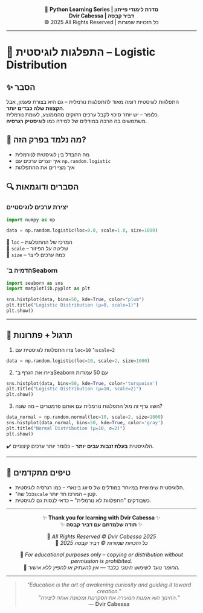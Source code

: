 <!-- DC_HEADER_START -->
<div align="center">

🐍 **Python Learning Series | סדרת לימודי פייתון**  
**Dvir Cabessa | דביר קבסה**  
© 2025 All Rights Reserved | כל הזכויות שמורות

</div>

---
<!-- DC_HEADER_END -->

# 📘 התפלגות לוגיסטית – Logistic Distribution

## ✨ הסבר

התפלגות לוגיסטית דומה מאוד להתפלגות נורמלית – גם היא בצורת פעמון, אבל **הקצוות שלה כבדים יותר**.  
כלומר – יש יותר סיכוי לקבל ערכים רחוקים מהממוצע, לעומת נורמלית.  
משתמשים בה הרבה במודלים של למידה כמו **לוגיסטיק רגרסיה**.

## 🧠 מה נלמד בפרק הזה?
- מה ההבדל בין לוגיסטית לנורמלית
- איך יוצרים ערכים עם `np.random.logistic`
- איך מציירים את ההתפלגות

## 🔍 הסברים ודוגמאות

### יצירת ערכים לוגיסטיים
```python
import numpy as np

data = np.random.logistic(loc=0.0, scale=1.0, size=1000)
```

🔸 `loc` – המרכז של ההתפלגות  
🔸 `scale` – שליטה על הפיזור  
🔸 `size` – כמה ערכים לייצר

### הדמיה ב־Seaborn
```python
import seaborn as sns
import matplotlib.pyplot as plt

sns.histplot(data, bins=50, kde=True, color="plum")
plt.title("Logistic Distribution (μ=0, scale=1)")
plt.show()
```

---

## 🧪 תרגול + פתרונות

1. צרו התפלגות לוגיסטית עם `loc=10` ו־`scale=2`
```python
data = np.random.logistic(loc=10, scale=2, size=1000)
```

2. ציירו את הגרף ב־Seaborn עם 50 עמודות
```python
sns.histplot(data, bins=50, kde=True, color='turquoise')
plt.title("Logistic Distribution (μ=10, scale=2)")
plt.show()
```

3. השוו גרף זה מול התפלגות נורמלית עם אותם פרמטרים – מה שונה?
```python
data_normal = np.random.normal(loc=10, scale=2, size=1000)
sns.histplot(data_normal, bins=50, kde=True, color='gray')
plt.title("Normal Distribution (μ=10, σ=2)")
plt.show()
```
✔️ הלוגיסטית **בעלת זנבות עבים יותר** – כלומר יותר ערכים קיצוניים.

---

## 💬 טיפים מתקדמים

* הלוגיסטית שימושית במיוחד במודלים של סיווג בינארי – כמו רגרסיה לוגיסטית.
* ככל שה־`scale` קטן – המרכז חד יותר.
* כשבודקים "התפלגות לא נורמלית" – כדאי לנסות גם לוגיסטית.

<!-- DC_FOOTER_START -->
---

<div align="center">

✨ **Thank you for learning with Dvir Cabessa** ✨  
✨ **תודה שלמדתם עם דביר קבסה** ✨  

📘 *All Rights Reserved © Dvir Cabessa 2025*  
📘 *כל הזכויות שמורות © דביר קבסה 2025*  

🔗 *For educational purposes only – copying or distribution without permission is prohibited.*  
🔗 *החומר נועד לשימוש חינוכי בלבד — אין להעתיק או להפיץ ללא אישור.*

---

> _"Education is the art of awakening curiosity and guiding it toward creation."_  
> _"החינוך הוא אמנות המעירה את הסקרנות ומכוונת אותה ליצירה."_  
> — **Dvir Cabessa**

</div>
<!-- DC_FOOTER_END -->

